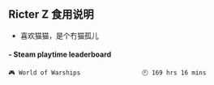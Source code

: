 ## Ricter Z 食用说明
- 喜欢猫猫，是个冇猫孤儿

<!-- steam-box start -->
#### - Steam playtime leaderboard
```text
🎮 World of Warships                 🕘 169 hrs 16 mins
```
<!-- Powered by https://github.com/YouEclipse/steam-box . -->
<!-- steam-box end -->
